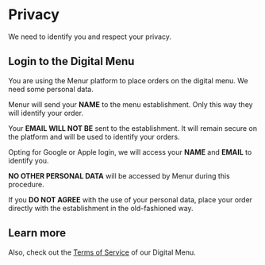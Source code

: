 # Privacy

We need to identify you and respect your privacy.

## Login to the Digital Menu

You are using the Menur platform to place orders on the digital menu. We need some personal data.

Menur will send your **NAME** to the menu establishment. Only this way they will identify your order.

Your **EMAIL WILL NOT BE** sent to the establishment. It will remain secure on the platform and will be used to identify your orders.

Opting for Google or Apple login, we will access your **NAME** and **EMAIL** to identify you.

**NO OTHER PERSONAL DATA** will be accessed by Menur during this procedure.

If you **DO NOT AGREE** with the use of your personal data, place your order directly with the establishment in the old-fashioned way.

## Learn more

Also, check out the [Terms of Service](../../../terms/menu) of our Digital Menu.
